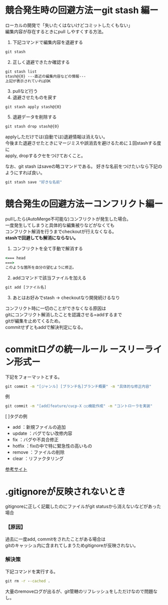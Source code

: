 # 競合発生時の回避方法ーgit stash 編ー

ローカルの開発で「失いたくはないけどコミットしたくもない」  
編集内容が存在するときにpull しやすくする方法。

1. 下記コマンドで編集内容を退避する
```cmd
git stash
```
2. 正しく退避できたか確認する
```cmd
git stash list
stash@{0} ---直近の編集内容などの情報---
上記が表示されていればOK
```

3. pullなど行う
4. 退避させたものを戻す
```
git stash apply stash@{0}
```
5. 退避データを削除する
```cmd
git stash drop stash@{0}
```
applyしただけでは(自動では)退避情報は消えない。  
今後また退避させたときにマージミスや誤消去を避けるために１回stashする度に  
apply, dropするクセをつけておくこと。

なお、git stash はsaveの略コマンドである。
好きな名前をつけたいなら下記のようにすれば良い。
```cmd
git stash save "好きな名前"
```

# 競合発生の回避方法ーコンフリクト編ー
pullしたら(AutoMerge不可能な)コンフリクトが発生した場合。  
一度発生してしまうと具体的な編集被りなどがなくても  
コンフリクト解消を行うまでcheckoutが行えなくなる。  
**stashで回避しても解消にならない。**

1. コンフリクトを全て手動で解消する
```cmd
<=== head 
===>
このような箇所を自分の望むように修正。
```

2. addコマンドで該当ファイルを加える
```cmd
git add [ファイル名]
```

3. あとはお好みでstash → checkoutなり開発続けるなり

コンフリクト時に一切のことができなくなる原因は  
gitにコンフリクト解消したことを認識させる=addするまで  
gitが編集を止めてくるため。  
commitせずともaddで解決判定になる。　

# commitログの統一ルール ースリーライン形式ー

下記をフォーマットとする。

```cmd
git commit -m "[ジャンル] [ブランチ名]ブランチ概要" -m "具体的な修正内容"
```

例

```cmd
git commit -m "[add]feature/cucp-X ○○機能作成" -m "コントローラを実装"
```

[ ]タグの例
- add     ：新規ファイルの追加
- update  ：バグでない改修内容
- fix     ：バグや不具合修正
- hotfix  ：fixの中で特に緊急性の高いもの
- remove  ：ファイルの削除
- clear   ：リファクタリング

[参考サイト](https://qiita.com/itosho/items/9565c6ad2ffc24c09364)

# .gitignoreが反映されないとき

gitignoreに正しく記載したのにファイルがgit statusから消えないなどがあった場合

### 【原因】
過去に一度add, commitをされたことがある場合は  
gitのキャッシュ内に含まれてしまうためgitignoreが反映されない。

### 解決策
下記コマンドを実行する。
```cmd
git rm -r --cached .
```
大量のremoveログが出るが、git管轄のリフレッシュをしただけなので問題なし。
